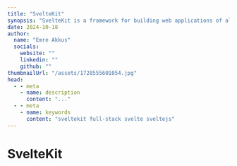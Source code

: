 ```yaml
---
title: "SvelteKit"
synopsis: "SvelteKit is a framework for building web applications of all sizes, with a beautiful development experience and flexible filesystem-based routing."
date: 2024-10-18
author:
  name: "Emre Akkus"
  socials:
    website: ""
    linkedin: ""
    github: ""
thumbnailUrl: "/assets/1728555601054.jpg"
head:
  - - meta
    - name: description
      content: "..."
  - - meta
    - name: keywords
      content: "sveltekit full-stack svelte sveltejs"
---
```


# SvelteKit

